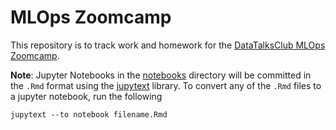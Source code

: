 # MLOps Zoomcamp

This repository is to track work and homework for the [DataTalksClub MLOps Zoomcamp](https://github.com/DataTalksClub/mlops-zoomcamp).

**Note**: Jupyter Notebooks in the [notebooks](notebooks/) directory will be committed in the `.Rmd` format using the [jupytext](https://github.com/mwouts/jupytext) library. To convert any of the `.Rmd` files to a jupyter notebook, run the following

```
jupytext --to notebook filename.Rmd
```
